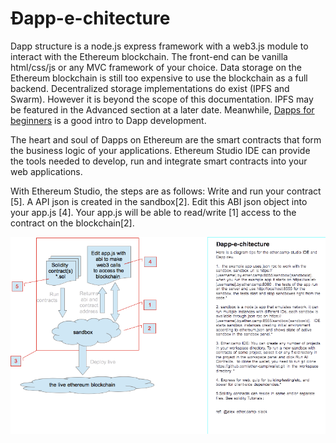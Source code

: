 # Đapp-e-chitecture


Dapp structure is a node.js express framework with a web3.js module to interact with the Ethereum blockchain. The front-end can be vanilla html/css/js or any MVC framework of your choice. Data storage on the Ethereum blockchain is still too expensive to use the blockchain as a full backend. Decentralized storage implementations do exist (IPFS and Swarm). However it is beyond the scope of this documentation. IPFS may be featured in the Advanced section at a later date. Meanwhile, [Dapps for beginners](https://dappsforbeginners.wordpress.com/tutorials/your-first-dapp/) is a good intro to Dapp development. 

The heart and soul of Dapps on Ethereum are the smart contracts that form the business logic of your applications. Ethereum Studio IDE can provide the tools needed to develop, run and integrate smart contracts into your web applications. 

With Ethereum Studio,  the steps are as follows: 
Write and run your contract [5]. A API json is created in the sandbox[2]. Edit this ABI json object into your app.js [4]. Your app.js will be able to read/write [1] access to the contract on the blockchain[2].


![](Ether-Camp.png)


